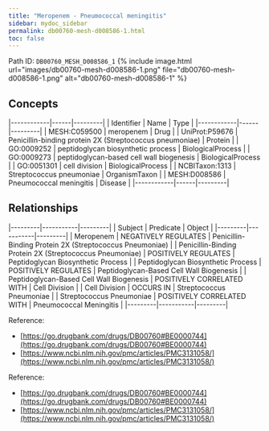 ```yaml
---
title: "Meropenem - Pneumococcal meningitis"
sidebar: mydoc_sidebar
permalink: db00760-mesh-d008586-1.html
toc: false 
---
```



Path ID: `DB00760_MESH_D008586_1`
{% include image.html url="images/db00760-mesh-d008586-1.png" file="db00760-mesh-d008586-1.png" alt="db00760-mesh-d008586-1" %}

## Concepts

|------------|------|---------|
| Identifier | Name | Type    |
|------------|------|---------|
| MESH:C059500 | meropenem | Drug |
| UniProt:P59676 | Penicillin-binding protein 2X (Streptococcus pneumoniae) | Protein |
| GO:0009252 | peptidoglycan biosynthetic process | BiologicalProcess |
| GO:0009273 | peptidoglycan-based cell wall biogenesis | BiologicalProcess |
| GO:0051301 | cell division | BiologicalProcess |
| NCBITaxon:1313 | Streptococcus pneumoniae | OrganismTaxon |
| MESH:D008586 | Pneumococcal meningitis | Disease |
|------------|------|---------|

## Relationships

|---------|-----------|---------|
| Subject | Predicate | Object  |
|---------|-----------|---------|
| Meropenem | NEGATIVELY REGULATES | Penicillin-Binding Protein 2X (Streptococcus Pneumoniae) |
| Penicillin-Binding Protein 2X (Streptococcus Pneumoniae) | POSITIVELY REGULATES | Peptidoglycan Biosynthetic Process |
| Peptidoglycan Biosynthetic Process | POSITIVELY REGULATES | Peptidoglycan-Based Cell Wall Biogenesis |
| Peptidoglycan-Based Cell Wall Biogenesis | POSITIVELY CORRELATED WITH | Cell Division |
| Cell Division | OCCURS IN | Streptococcus Pneumoniae |
| Streptococcus Pneumoniae | POSITIVELY CORRELATED WITH | Pneumococcal Meningitis |
|---------|-----------|---------|

Reference: 
  - [https://go.drugbank.com/drugs/DB00760#BE0000744](https://go.drugbank.com/drugs/DB00760#BE0000744)
  - [https://www.ncbi.nlm.nih.gov/pmc/articles/PMC3131058/](https://www.ncbi.nlm.nih.gov/pmc/articles/PMC3131058/)

Reference: 
  - [https://go.drugbank.com/drugs/DB00760#BE0000744](https://go.drugbank.com/drugs/DB00760#BE0000744)
  - [https://www.ncbi.nlm.nih.gov/pmc/articles/PMC3131058/](https://www.ncbi.nlm.nih.gov/pmc/articles/PMC3131058/)
